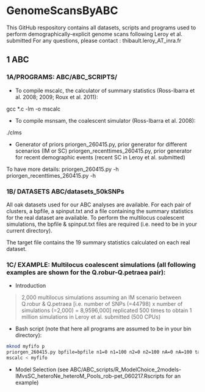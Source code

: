 # GenomeScansByABC
This GitHub respository contains all datasets, scripts and programs used to perform demographically-explicit genome scans following Leroy et al. submitted
For any questions, please contact : thibault.leroy_AT_inra.fr

## 1 ABC
### 1A/PROGRAMS: ABC/ABC_SCRIPTS/
 
- To compile mscalc, the calculator of summary statistics (Ross-Ibarra et al. 2008; 2009; Roux et al. 2011):
 
 gcc *.c -lm -o mscalc
 
- To compile msnsam, the coalescent simulator (Ross-Ibarra et al. 2008):
 
 ./clms
 
- Generator of priors
priorgen_260415.py, prior generator for different scenarios (IM or SC)
priorgen_recenttimes_260415.py, prior generator for recent demographic events (recent SC in Leroy et al. submitted)

To have more details: 
priorgen_260415.py -h
priorgen_recenttimes_260415.py -h
  
 
### 1B/ DATASETS ABC/datasets_50kSNPs
 
All oak datasets used for our ABC analyses are available. For each pair of clusters, a bpfile, a spinput.txt and a file containing the summary statistics for the real dataset are available. To perform the multilocus coalescent simulations, the bpfile & spinput.txt files are required (i.e. need to be in your current directory). 
  
The target file contains the 19 summary statistics calculated on each real dataset.

### 1C/ EXAMPLE: Multilocus coalescent simulations (all following examples are shown for the Q.robur-Q.petraea pair):
 - Introduction

>2,000 multilocus simulations assuming an IM scenario between Q.robur & Q.petraea [i.e. number of SNPs (=44798) x number of simulations (=2,000) = 8,9596,000]
replicated 500 times to obtain 1 million simulations in Leroy et al. submitted (500 CPUs)

 - Bash script (note that here all programs are assumed to be in your bin directory):
 ```bash
mknod myfifo p
priorgen_260415.py bpfile=bpfile n1=0 n1=100 n2=0 n2=100 nA=0 nA=100 tau=0 tau=100 M1=0 M1=100 M2=0 M2=100 shape1=0 shape1=100 shape2=0 shape2=500 model=IM nreps=44798 Nvariation=hetero Mvariation=hetero symMig=asym parameters=priorfile | msnsam tbs 89596000 -s 1 -I 2 tbs tbs 0 -m 1 2 tbs -m 2 1 tbs -n 1 tbs -n 2 tbs -ej tbs 2 1 -eN tbs tbs >myfifo &
mscalc < myfifo
```
- Model Selection (see ABC/ABC\_scripts/R\_ModelChoice\_2models-IMvsSC\_heteroNe\_heteroM\_Pools\_rob-pet_060217.Rscripts for an example)
> 
 
